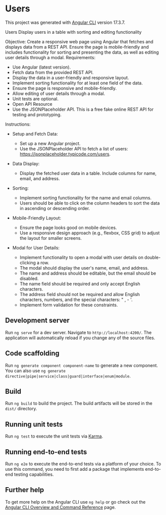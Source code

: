 # Users

This project was generated with [Angular CLI](https://github.com/angular/angular-cli) version 17.3.7.

Users
Display users in a table with sorting and editing functionality

Objective: Create a responsive web page using Angular that fetches and displays data from a REST API. Ensure the page is mobile-friendly and includes functionality for sorting and presenting the data, as well as editing user details through a modal. Requirements:
- Use Angular (latest version). 
- Fetch data from the provided REST API. 
- Display the data in a user-friendly and responsive layout. 
- Implement sorting functionality for at least one field of the data. 
- Ensure the page is responsive and mobile-friendly. 
- Allow editing of user details through a modal. 
- Unit tests are optional. 
- Open API Resource 
- Use the JSONPlaceholder API. This is a free fake online REST API for testing and prototyping.

Instructions: 
- Setup and Fetch Data: 
    - Set up a new Angular project. 
    - Use the JSONPlaceholder API to fetch a list of users: https://jsonplaceholder.typicode.com/users.

- Data Display: 
    - Display the fetched user data in a table. Include columns for name, email, and address.

- Sorting: 
    - Implement sorting functionality for the name and email columns. 
    - Users should be able to click on the column headers to sort the data in ascending or descending order.

- Mobile-Friendly Layout: 
    - Ensure the page looks good on mobile devices. 
    - Use a responsive design approach (e.g., flexbox, CSS grid) to adjust the layout for smaller screens.

- Modal for User Details: 
    - Implement functionality to open a modal with user details on double-clicking a row. 
    - The modal should display the user's name, email, and address. 
    - The name and address should be editable, but the email should be disabled. 
    - The name field should be required and only accept English characters. 
    - The address field should not be required and allow English characters, numbers, and the special characters: " , - '. 
    - Implement form validation for these constraints.

## Development server

Run `ng serve` for a dev server. Navigate to `http://localhost:4200/`. The application will automatically reload if you change any of the source files.

## Code scaffolding

Run `ng generate component component-name` to generate a new component. You can also use `ng generate directive|pipe|service|class|guard|interface|enum|module`.

## Build

Run `ng build` to build the project. The build artifacts will be stored in the `dist/` directory.

## Running unit tests

Run `ng test` to execute the unit tests via [Karma](https://karma-runner.github.io).

## Running end-to-end tests

Run `ng e2e` to execute the end-to-end tests via a platform of your choice. To use this command, you need to first add a package that implements end-to-end testing capabilities.

## Further help

To get more help on the Angular CLI use `ng help` or go check out the [Angular CLI Overview and Command Reference](https://angular.io/cli) page.
